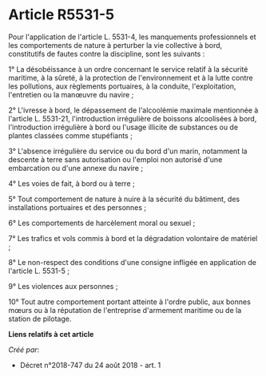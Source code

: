 # Article R5531-5

Pour l'application de l'article L. 5531-4, les manquements professionnels et les comportements de nature à perturber la vie
collective à bord, constitutifs de fautes contre la discipline, sont les suivants :

1° La désobéissance à un ordre concernant le service relatif à la sécurité maritime, à la sûreté, à la protection de
l'environnement et à la lutte contre les pollutions, aux règlements portuaires, à la conduite, l'exploitation, l'entretien ou
la manœuvre du navire ;

2° L'ivresse à bord, le dépassement de l'alcoolémie maximale mentionnée à l'article L. 5531-21, l'introduction irrégulière de
boissons alcoolisées à bord, l'introduction irrégulière à bord ou l'usage illicite de substances ou de plantes classées comme
stupéfiants ;

3° L'absence irrégulière du service ou du bord d'un marin, notamment la descente à terre sans autorisation ou l'emploi non
autorisé d'une embarcation ou d'une annexe du navire ;

4° Les voies de fait, à bord ou à terre ;

5° Tout comportement de nature à nuire à la sécurité du bâtiment, des installations portuaires et des personnes ;

6° Les comportements de harcèlement moral ou sexuel ;

7° Les trafics et vols commis à bord et la dégradation volontaire de matériel ;

8° Le non-respect des conditions d'une consigne infligée en application de l'article L. 5531-5 ;

9° Les violences aux personnes ;

10° Tout autre comportement portant atteinte à l'ordre public, aux bonnes mœurs ou à la réputation de l'entreprise d'armement
maritime ou de la station de pilotage.

**Liens relatifs à cet article**

_Créé par_:

  - Décret n°2018-747 du 24 août 2018 - art. 1
